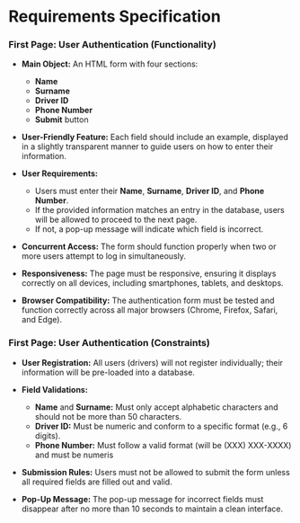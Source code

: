 # Requirements Specification

### First Page: User Authentication **(Functionality)**

- **Main Object:** An HTML form with four sections: 
  - **Name**
  - **Surname**
  - **Driver ID**
  - **Phone Number**
  - **Submit** button
  
- **User-Friendly Feature:** Each field should include an example, displayed in a slightly transparent manner to guide users on how to enter their information.
- **User Requirements:**
  - Users must enter their **Name**, **Surname**, **Driver ID**, and **Phone Number**.
  - If the provided information matches an entry in the database, users will be allowed to proceed to the next page.
  - If not, a pop-up message will indicate which field is incorrect.
- **Concurrent Access:** The form should function properly when two or more users attempt to log in simultaneously.
- **Responsiveness:** The page must be responsive, ensuring it displays correctly on all devices, including smartphones, tablets, and desktops.
- **Browser Compatibility:** The authentication form must be tested and function correctly across all major browsers (Chrome, Firefox, Safari, and Edge).


### First Page: User Authentication **(Constraints)**

- **User Registration:** All users (drivers) will not register individually; their information will be pre-loaded into a database.

- **Field Validations:**
  - **Name** and **Surname:** Must only accept alphabetic characters and should not be more than 50 characters.
  - **Driver ID:** Must be numeric and conform to a specific format (e.g., 6 digits).
  - **Phone Number:** Must follow a valid format (will be (XXX) XXX-XXXX) and must be numeris

- **Submission Rules:** Users must not be allowed to submit the form unless all required fields are filled out and valid.

- **Pop-Up Message:** The pop-up message for incorrect fields must disappear after no more than 10 seconds to maintain a clean interface.
